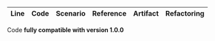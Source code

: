 | Line | Code | Scenario | Reference | Artifact | Refactoring |
| :--: | :--- | :------- | :-------: | :------- | :---------- |


Code **fully compatible with version 1.0.0**